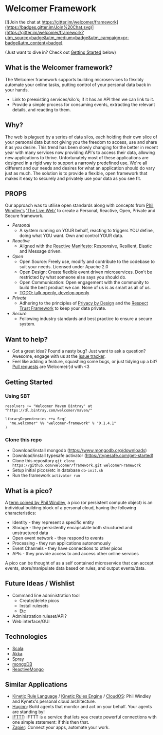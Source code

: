 # Welcomer Framework

[![Join the chat at https://gitter.im/welcomer/framework](https://badges.gitter.im/Join%20Chat.svg)](https://gitter.im/welcomer/framework?utm_source=badge&utm_medium=badge&utm_campaign=pr-badge&utm_content=badge)

(Just want to dive in? Check out [Getting Started](#GettingStarted) below)

## What is the Welcomer framework?

The Welcomer framework supports building microservices to flexibly automate your online tasks, putting control of your personal data back in your hands.

* Link to preexisting services/silo's; if it has an API then we can link to it.
* Provide a simple process for consuming events, extracting the relevant details, and reacting to them.

## Why?

The web is plagued by a series of data silos, each holding their own slice of your personal data but not giving you the freedom to access, use and share it as you desire. This trend has been slowly changing for the better in recent year with many services now providing API's to access their data, allowing new applications  to thrive. Unfortunately most of these applications are designed in a rigid way to support a narrowly predefined use. We're all different and our needs and desires for what an application should do vary just as much. The solution is to provide a flexible, open framework that makes it easy to securely and privately use your data as you see fit.

## PROPS

Our approach was to utilise open standards along with concepts from [Phil Windley's](http://www.windley.com/) ['The Live Web'](http://smile.amazon.com/The-Live-Web-Event-Based-Connections/dp/1133686680) to create a Personal, Reactive, Open, Private and Secure framework.

* *Personal*
  * A system running on YOUR behalf, reacting to triggers YOU define, doing what YOU want. Own and control YOUR data.
* *Reactive*
  * Aligned with the [Reactive Manifesto](http://www.reactivemanifesto.org/): Responsive, Resilient, Elastic and Message driven.
* *Open*
  * Open Source: Freely use, modify and contribute to the codebase to suit your needs. Licensed under Apache 2.0
  * Open Design: Create flexible event driven microservices. Don't be restricted by what someone else says you should do.
  * Open Communication: Open engagement with the community to build the best product we can. None of us is as smart as all of us.
  * [TODO: talk openly, develop openly](http://todogroup.org/about/)
* *Private*
  * Adhering to the principles of [Privacy by Design](http://en.wikipedia.org/wiki/Privacy_by_design) and the [Respect Trust Framework](https://www.respectnetwork.com/the-respect-trust-framework/) to keep your data private.
* *Secure*
  * Following industry standards and best practice to ensure a secure system.

## Want to help?

* Got a great idea? Found a nasty bug? Just want to ask a question? Awesome, engage with us at the [issue tracker](https://github.com/welcomer/framework/issues).
* Feel like adding a feature, squashing some bugs, or just tidying up a bit? [Pull requests](https://github.com/welcomer/framework/pulls) are Welcome(r)d with <3

<a name="GettingStarted"></a>

## Getting Started

### Using SBT

```
resolvers += "Welcomer Maven Bintray" at "https://dl.bintray.com/welcomer/maven/"

libraryDependencies ++= Seq(
  "me.welcomer" %% "welcomer-framework" % "0.1.4.1"
)
```

### Clone this repo

* Download/install mongodb (https://www.mongodb.org/downloads)
* Download/install typesafe activator (https://typesafe.com/get-started)
* Clone this repository `git clone https://github.com/welcomer/framework.git welcomerFramework`
* Setup initial picos/etc in database `db-init.sh`
* Run the framework `activator run`

## What is a pico?

A [term coined by Phil Windley](http://www.windley.com/archives/2013/10/fundamental_features_of_persistent_compute_objects.shtml), a pico (or persistent compute object) is an individual building block of a personal cloud, having the following characteristics:

* Identity - they represent a specific entity
* Storage - they persistently encapsulate both structured and unstructured data
* Open event network - they respond to events
* Processing - they run applications autonomously
* Event Channels - they have connections to other picos
* APIs - they provide access to and access other online services

A pico can be thought of as a self contained microservice that can accept events, store/manipulate data based on rules, and output events/data.

## Future Ideas / Wishlist

* Command line administration tool
  * Create/delete picos
  * Install rulesets
  * Etc
* Administration ruleset/API?
* Web interface/GUI

## Technologies

* [Scala](http://scala-lang.org/)
* [Akka](http://akka.io/)
* [Spray](http://spray.io/)
* [mongoDB](https://www.mongodb.org/)
* [ReactiveMongo](http://reactivemongo.org/)

## Similar Applications

* [Kinetic Rule Language](http://en.wikipedia.org/wiki/Kinetic_Rule_Language) / [Kinetic Rules Engine](https://github.com/kre/Kinetic-Rules-Engine) / [CloudOS](http://cloudos.me/): Phil Windley and Kynetx's personal cloud architecture.
* [Huginn](https://github.com/cantino/huginn): Build agents that monitor and act on your behalf. Your agents are standing by!
* [IFTTT](http://ifttt.com/): IFTTT is a service that lets you create powerful connections with one simple statement: if this then that.
* [Zapier](https://zapier.com/): Connect your apps, automate your work.
